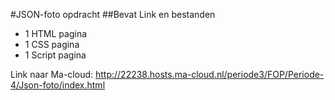 #JSON-foto opdracht
##Bevat Link en bestanden

- 1 HTML pagina
- 1 CSS pagina
- 1 Script pagina


Link naar Ma-cloud:
http://22238.hosts.ma-cloud.nl/periode3/FOP/Periode-4/Json-foto/index.html